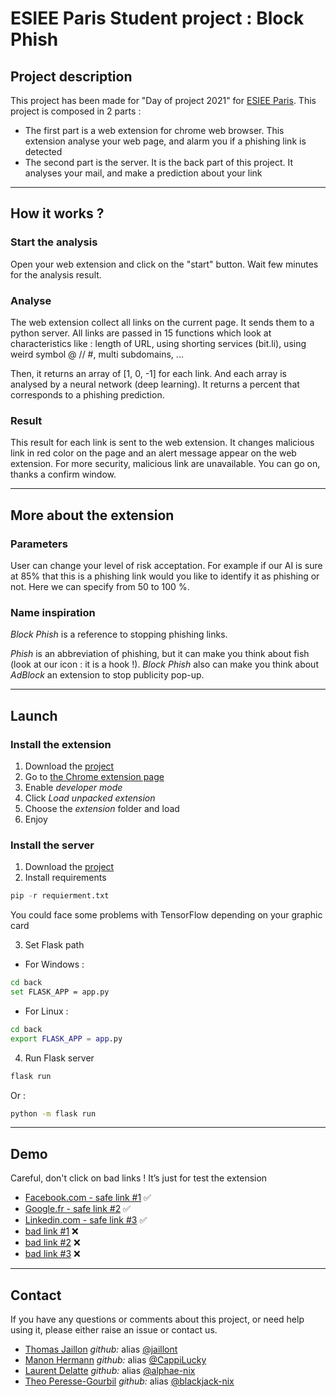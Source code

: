 

# ESIEE Paris Student project : Block Phish

## Project description

This project has been made for "Day of project 2021" for [ESIEE Paris](https://www.esiee.fr/). This project is composed in 2 parts : 

- The first part is a web extension for chrome web browser. This extension analyse your web page, and alarm you if a phishing link is detected
- The second part is the server. It is the back part of this project. It analyses your mail, and make a prediction about your link

----------------------------------

## How it works ?

### Start the analysis

Open your web extension and click on the "start" button. Wait few minutes for the analysis result. 

### Analyse

The web extension collect all links on the current page. It sends them to a python server. All links are passed in 15 functions which look at characteristics like : length of URL, using shorting services (bit.li), using weird symbol @ // #, multi subdomains, ...

Then, it returns an array of [1, 0, -1] for each link. And each array is analysed by a neural network (deep learning). It returns a percent that corresponds to a phishing prediction. 

### Result

This result for each link is sent to the web extension. It changes malicious link in red color on the page and an alert message appear on the web extension. For more security, malicious link are unavailable. You can go on, thanks a confirm window. 

-----------------

## More about the extension

### Parameters

User can change your level of risk acceptation. For example if our AI is sure at 85% that this is a phishing link would you like to identify it as phishing or not. Here we can specify from 50 to 100 %.

### Name inspiration

*Block Phish* is a reference to stopping phishing links. 

*Phish* is an abbreviation of phishing, but it can make you think about fish (look at our icon : it is a hook !). 
*Block Phish* also can make you think about *AdBlock* an extension to stop publicity pop-up. 

----------------------------------

## Launch

### Install the extension

1. Download the [project](https://github.com/alphae-nix/projetE3/archive/refs/heads/main.zip)
2. Go to [the Chrome extension page](chrome://extensions)
3. Enable *developer mode*
4. Click *Load unpacked extension*
5. Choose the *extension* folder and load
6. Enjoy

### Install the server

1. Download the [project](https://github.com/alphae-nix/projetE3/archive/refs/heads/main.zip)
2. Install requirements

  ```python
  pip -r requierment.txt
  ```

  You could face some problems with TensorFlow depending on your graphic card

3. Set Flask path 

  - For Windows : 

  ```bash
  cd back
  set FLASK_APP = app.py
  ```

  - For Linux :

  ```bash
  cd back
  export FLASK_APP = app.py
  ```

4. Run Flask server

  ```bash
  flask run
  ```

  Or :

  ```bash
  python -m flask run
  ```

----

## Demo

Careful, don't click on bad links ! It’s just for test the extension

- [Facebook.com  - safe link #1](https://www.facebook.com/) ✅
- [Google.fr - safe link #2](https://www.google.fr/) ✅
- [Linkedin.com - safe link #3](https://www.linkedin.com/) ✅
- [bad link #1](https://dsewrdeeds5.s3.eu-gb.cloud-object-storage.appdomain.cloud/homoeochromatic/index.html#eimaste@stinpriza.org) ❌
- [bad link #2](https://pay116-olx.info) ❌
- [bad link #3](https://ipkobiznes.cc/auth/login/) ❌

----------------------------------

## Contact

If you have any questions or comments about this project, or need help using it, please either raise an issue or contact us.

- [Thomas Jaillon](mailto:thomas.jaillon@edu.esiee.fr) *github:* alias [@jaillont](https://github.com/jaillont)
- [Manon Hermann](mailto:manon.hermann@edu.esiee.fr) *github:* alias [@CappiLucky](https://github.com/CappiLucky)
- [Laurent Delatte](mailto:laurent.delatte@edu.esiee.fr) *github:* alias [@alphae-nix](https://github.com/alphae-nix)
- [Theo Peresse-Gourbil](mailto:theo.peresse-gourbil@edu.esiee.fr) *github:* alias [@blackjack-nix](https://github.com/blackjack-nix)


